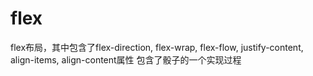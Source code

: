 # flex


flex布局，其中包含了flex-direction, flex-wrap, flex-flow, justify-content, align-items, align-content属性
包含了骰子的一个实现过程
